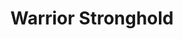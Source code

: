---
title: "Warrior Stronghold"

siteNav: portfolio
month: "December 2014"
categories:
  - portfolio

image1: portfolio/WarriorStronghold/WarriorStronghold1Full.png
image1thumb: portfolio/WarriorStronghold/WarriorStronghold1Full.png
image2: portfolio/WarriorStronghold/WarriorStronghold2Full.png
image2thumb: portfolio/WarriorStronghold/WarriorStronghold2Full.png

tinyThumbnail: placeholder/thumbnail.jpg

role:              "UX/UI Design, Frontend & Backend Development"
description:       "My client wanted a personal website to advertise his eBooks, his services, as well as his blog. I designed and developed responsive pages for all the different parts of his site, and did logo branding for him too."

shortDescription: "My client wanted a personal website to advertise his eBooks, his services, as well as his blog."

technologies: "HTML5/CSS3, jQuery, Javascript, bbPress Forum"

testimonial: "Kenneth offered great customer service. I came looking for a web development service without knowing what I would expect. I had pictures drawn up but no idea how to implement or realize my vision. Kenneth took my ideas and made them a reality. Kenneth offers a client-centered approach to web design and produces amazing results. I love my new website and I am 100% satisfied with the business I received from Kenneth."
testimonialAuthor: "Tony Spartan"
testimonialPosition: "Founder"


---